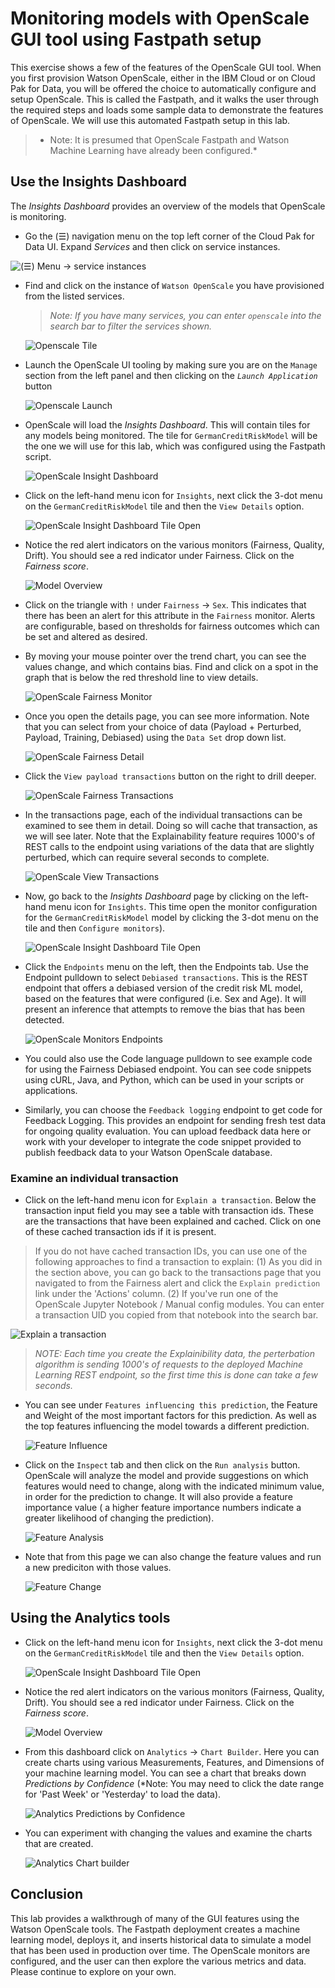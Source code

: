 # Monitoring models with OpenScale GUI tool using Fastpath setup

This exercise shows a few of the features of the OpenScale GUI tool. When you first provision Watson OpenScale, either in the IBM Cloud or on Cloud Pak for Data, you will be offered the choice to automatically configure and setup OpenScale. This is called the Fastpath, and it walks the user through the required steps and loads some sample data to demonstrate the features of OpenScale. We will use this automated Fastpath setup in this lab.

> * Note: It is presumed that OpenScale Fastpath and Watson Machine Learning have already been configured.*

## Use the Insights Dashboard

The *Insights Dashboard* provides an overview of the models that OpenScale is monitoring.

* Go the (☰) navigation menu on the top left corner of the Cloud Pak for Data UI. Expand *Services* and then click on service instances.

![(☰) Menu -> service instances](../.gitbook/assets/images/navigation/menu-service-instances.png)

* Find and click on the instance of `Watson OpenScale` you have provisioned from the listed services.

  > *Note: If you have many services, you can enter `openscale` into the search bar to filter the services shown.*

  ![Openscale Tile](../.gitbook/assets/images/openscale/servicesinstances-wos-instance.png)

* Launch the OpenScale UI tooling by making sure you are on the `Manage` section from the left panel and then clicking on the *`Launch Application`* button

  ![Openscale Launch](../.gitbook/assets/images/openscale/services-wos-launch.png)

* OpenScale will load the *Insights Dashboard*. This will contain tiles for any models being monitored. The tile for `GermanCreditRiskModel` will be the one we will use for this lab, which was configured using the Fastpath script.

  ![OpenScale Insight Dashboard](../.gitbook/assets/images/openscale/openscale-insights-dashboard.png)

* Click on the left-hand menu icon for `Insights`, next click the 3-dot menu on the `GermanCreditRiskModel` tile and then the `View Details` option.

  ![OpenScale Insight Dashboard Tile Open](../.gitbook/assets/images/openscale/openscale-fp-model-viewdetails.png)

* Notice the red alert indicators on the various monitors (Fairness, Quality, Drift). You should see a red indicator under Fairness. Click on the *Fairness score*.

  ![Model Overview](../.gitbook/assets/images/openscale/openscale-fp-model-overview.png)

* Click on the triangle with `!` under `Fairness` -> `Sex`. This indicates that there has been an alert for this attribute in the `Fairness` monitor. Alerts are configurable, based on thresholds for fairness outcomes which can be set and altered as desired.

* By moving your mouse pointer over the trend chart, you can see the values change, and which contains bias. Find and click on a spot in the graph that is below the red threshold line to view details.

  ![OpenScale Fairness Monitor](../.gitbook/assets/images/openscale/openscale-fp-model-fairnessgraph.png)

* Once you open the details page, you can see more information. Note that you can select from your choice of data (Payload + Perturbed, Payload, Training, Debiased) using the `Data Set` drop down list.

  ![OpenScale Fairness Detail](../.gitbook/assets/images/openscale/openscale-fp-fairness-detail.png)

* Click the `View payload transactions` button on the right to drill deeper.

  ![OpenScale Fairness Transactions](../.gitbook/assets/images/openscale/openscale-fp-fairness-view-transactions.png)

* In the transactions page, each of the individual transactions can be examined to see them in detail. Doing so will cache that transaction, as we will see later. Note that the Explainability feature requires 1000's of REST calls to the endpoint using variations of the data that are slightly perturbed, which can require several seconds to complete.

  ![OpenScale View Transactions](../.gitbook/assets/images/openscale/openscale-fp-fairness-transactions.png)

* Now, go back to the *Insights Dashboard* page by clicking on the left-hand menu icon for `Insights`. This time open the monitor configuration for the `GermanCreditRiskModel` model by clicking the 3-dot menu on the tile and then `Configure monitors`).

  ![OpenScale Insight Dashboard Tile Open](../.gitbook/assets/images/openscale/openscale-fp-model-viewmonitors.png)

* Click the `Endpoints` menu on the left, then the Endpoints tab. Use the Endpoint pulldown to select `Debiased transactions`. This is the REST endpoint that offers a debiased version of the credit risk ML model, based on the features that were configured (i.e. Sex and Age). It will present an inference that attempts to remove the bias that has been detected.

  ![OpenScale Monitors Endpoints](../.gitbook/assets/images/openscale/openscale-fp-endpoints.png)

* You could also use the Code language pulldown to see example code for using the Fairness Debiased endpoint. You can see code snippets using cURL, Java, and Python, which can be used in your scripts or applications.

* Similarly, you can choose the `Feedback logging` endpoint to get code for Feedback Logging. This provides an endpoint for sending fresh test data for ongoing quality evaluation. You can upload feedback data here or work with your developer to integrate the code snippet provided to publish feedback data to your Watson OpenScale database.

### Examine an individual transaction

* Click on the left-hand menu icon for `Explain a transaction`. Below the transaction input field you may see a table with transaction ids. These are the transactions that have been explained and cached. Click on one of these cached transaction ids if it is present.

> If you do not have cached transaction IDs, you can use one of the following approaches to find a transaction to explain: (1) As you did in the section above, you can go back to the transactions page that you navigated to from the Fairness alert and click the `Explain prediction` link under the 'Actions' column.  (2) If you've run one of the OpenScale Jupyter Notebook / Manual config modules. You can enter a transaction UID you copied from that notebook into the search bar.

  ![Explain a transaction](../.gitbook/assets/images/openscale/openscale-explain-transaction.png)

> *NOTE: Each time you create the Explainibility data, the perterbation algorithm is sending 1000's of requests to the deployed Machine Learning REST endpoint, so the first time this is done can take a few seconds.*

* You can see under `Features influencing this prediction`, the Feature and Weight of the most important factors for this prediction. As well as the top features influencing the model towards a different prediction.

  ![Feature Influence](../.gitbook/assets/images/openscale/openscale-transaction-features.png)

* Click on the `Inspect` tab and then click on the `Run analysis` button. OpenScale will analyze the model and provide suggestions on which features would need to change, along with the indicated minimum value, in order for the prediction to change. It will also provide a feature importance value ( a higher feature importance numbers indicate a greater likelihood of changing the prediction).

  ![Feature Analysis](../.gitbook/assets/images/openscale/openscale-explain-transaction-runanalysis.png)

* Note that from this page we can also change the feature values and run a new prediciton with those values.

  ![Feature Change](../.gitbook/assets/images/openscale/openscale-explain-transaction-changevalues.png)

## Using the Analytics tools

* Click on the left-hand menu icon for `Insights`, next click the 3-dot menu on the `GermanCreditRiskModel` tile and then the `View Details` option.

  ![OpenScale Insight Dashboard Tile Open](../.gitbook/assets/images/openscale/openscale-fp-model-viewdetails.png)

* Notice the red alert indicators on the various monitors (Fairness, Quality, Drift). You should see a red indicator under Fairness. Click on the *Fairness score*.

  ![Model Overview](../.gitbook/assets/images/openscale/openscale-fp-model-overview.png)

* From this dashboard click on `Analytics` -> `Chart Builder`. Here you can create charts using various Measurements, Features, and Dimensions of your machine learning model. You can  see a chart that breaks down *Predictions by Confidence* (*Note: You may need to click the date range for 'Past Week' or 'Yesterday' to load the data).

  ![Analytics Predictions by Confidence](../.gitbook/assets/images/openscale/openscale-analytics-predictions-confidence.png)

* You can experiment with changing the values and examine the charts that are created.

  ![Analytics Chart builder](../.gitbook/assets/images/openscale/openscale-analytics-chart-builder-example.png)

## Conclusion

This lab provides a walkthrough of many of the GUI features using the Watson OpenScale tools. The Fastpath deployment creates a machine learning model, deploys it, and inserts historical data to simulate a model that has been used in production over time. The OpenScale monitors are configured, and the user can then explore the various metrics and data. Please continue to explore on your own.
